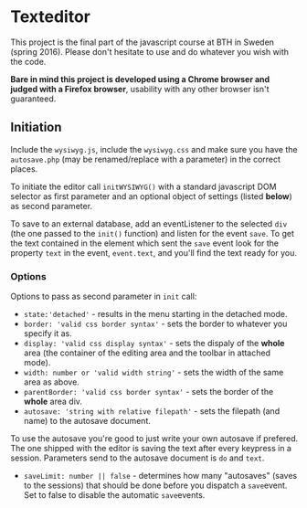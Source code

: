 # Texteditor

This project is the final part of the javascript course at BTH in Sweden (spring 2016). Please don't hesitate to use and do whatever you wish with the code.

**Bare in mind this project is developed using a Chrome browser and judged with a Firefox browser**, usability with any other browser isn't guaranteed.

## Initiation

Include the `wysiwyg.js`, include the `wysiwyg.css` and make sure you have the `autosave.php` (may be renamed/replace with a parameter) in the correct places.

To initiate the editor call `initWYSIWYG()` with a standard javascript DOM selector as first parameter and an optional object of settings (listed **below**) as second parameter.

To save to an external database, add an eventListener to the selected `div` (the one passed to the `init()` function) and listen for the event `save`. To get the text contained in the element which sent the `save` event look for the property `text` in the event, `event.text`, and you'll find the text ready for you.

### Options

Options to pass as second parameter in `init` call:
*  `state:'detached'` - results in the menu starting in the detached mode.
*  `border: 'valid css border syntax'` - sets the border to whatever you specify it as.
*  `display: 'valid css display syntax'` - sets the dispaly of the **whole** area (the container of the editing area and the toolbar in attached mode).
*  `width: number or 'valid width string'` - sets the width of the same area as above.
*  `parentBorder: 'valid css border syntax'` - sets the border of the **whole** area div.
*  `autosave: 'string with relative filepath'` - sets the filepath (and name) to the autosave document.

  To use the autosave you're good to just write your own autosave if prefered. The one shipped with the editor is saving the text after every keypress in a session. Parameters send to the autosave document is `do` and `text`.
*  `saveLimit: number || false` - determines how many "autosaves" (saves to the sessions) that should be done before you dispatch a `save`event. Set to false to disable the automatic `save`events.
